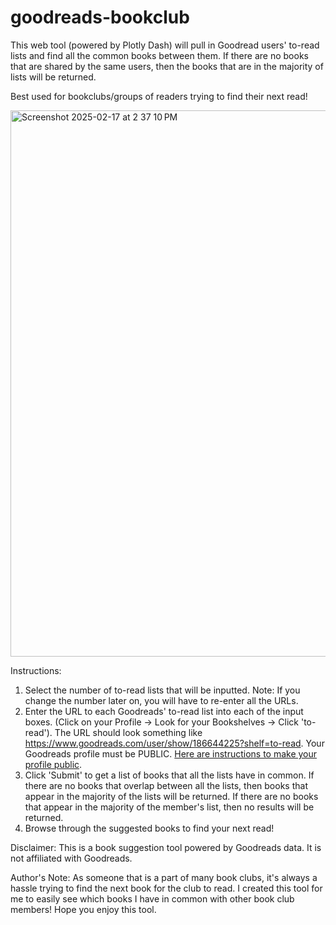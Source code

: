 # goodreads-bookclub 

This web tool (powered by Plotly Dash) will pull in Goodread users' to-read lists and find all the common books between them. If there are no books that are shared by the same users, then the books that are in the majority of lists will be returned. 

Best used for bookclubs/groups of readers trying to find their next read!

<img width="874" alt="Screenshot 2025-02-17 at 2 37 10 PM" src="https://github.com/user-attachments/assets/62d1f785-da49-42ab-9fb2-9757f84be79f" />

Instructions: 
1. Select the number of to-read lists that will be inputted. Note: If you change the number later on, you will have to re-enter all the URLs.
2. Enter the URL to each Goodreads' to-read list into each of the input boxes. (Click on your Profile -> Look for your Bookshelves -> Click 'to-read'). The URL should look something like https://www.goodreads.com/user/show/186644225?shelf=to-read. Your Goodreads profile must be PUBLIC. [Here are instructions to make your profile public](https://help.goodreads.com/s/article/How-do-I-edit-my-privacy-settings-1553870936907).
3. Click 'Submit' to get a list of books that all the lists have in common. If there are no books that overlap between all the lists, then books that appear in the majority of the lists will be returned. If there are no books that appear in the majority of the member's list, then no results will be returned.
4. Browse through the suggested books to find your next read!

Disclaimer: This is a book suggestion tool powered by Goodreads data. It is not affiliated with Goodreads.

Author's Note: As someone that is a part of many book clubs, it's always a hassle trying to find the next book for the club to read. I created this tool for me to easily see which books I have in common with other book club members! Hope you enjoy this tool.

